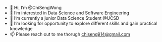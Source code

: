 - 👋 Hi, I’m @ChiSengWong
- 👀 I’m interested in Data Science and Software Engineering
- 🌱 I’m currently a junior Data Science Student @UCSD 
- 💞️ I’m looking for opportunity to explore different skills and gain practical knowledge
- 📫 Please reach out to me thorugh chiseng914@gmail.com

<!---
ChiSengWong/ChiSengWong is a ✨ special ✨ repository because its `README.md` (this file) appears on your GitHub profile.
You can click the Preview link to take a look at your changes.
--->
